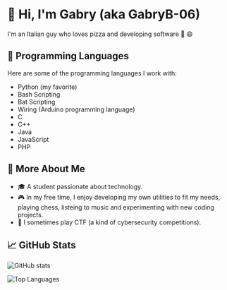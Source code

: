 # 👋 Hi, I'm Gabry (aka GabryB-06)

I'm an Italian guy who loves pizza and developing software 🍕 😄

## 🚀 Programming Languages

Here are some of the programming languages I work with:

- Python (my favorite)
- Bash Scripting
- Bat Scripting
- Wiring (Arduino programming language)
- C
- C++
- Java
- JavaScript
- PHP

## 🌱 More About Me

- 🎓 A student passionate about technology.
- 🎮 In my free time, I enjoy developing my own utilities to fit my needs, playing chess, listeing to music and experimenting with new coding projects.
- 🚩 I sometimes play CTF (a kind of cybersecurity competitions).

## 📈 GitHub Stats

![GitHub stats](https://github-readme-stats.vercel.app/api?username=GabryB-06&show_icons=true&theme=dark)

![Top Languages](https://github-readme-stats.vercel.app/api/top-langs/?username=GabryB-06&layout=compact&theme=dark)
